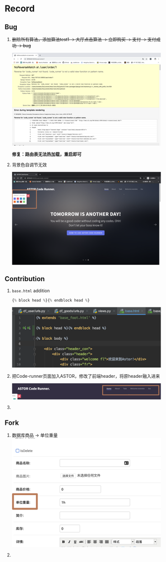 # Record

## Bug

1. ~~删除所有算法，添加算法test1 -> 大厅点击算法 -> 立即购买 -> 支付 -> 支付成功 -> bug~~  

    ![1](./images/1.png)  
    
    **修复：路由表无法热加载，重启即可**

2. 背景色自调节无效

    ![3](./images/3.png)

## Contribution

1. `base.html` addition

    ```python
    {% block head %}{% endblock head %}
    ```

    ![4](./images/4.png)

2. 把Code-runner页面加入ASTOR，修改了前端header，将原header融入进来

    ![5](./images/5.png)

3. 

## Fork

1. 数据库商品 -> 单位重量
![1](./images/2.png)

2. 
